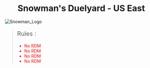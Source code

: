 **<h1 style="text-align: center;">Snowman's Duelyard - US East</h1>**

![Snowman_Logo](../media/snowman.jpg)

><p style="font-size: 20px;">Rules :</p>
><ul><li style="color: red;">No RDM</li><li style="color: red;">No RDM</li><li style="color: red;">No RDM</li><li style="color: red;">No RDM</li>
